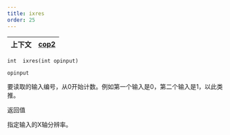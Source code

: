 ```yaml
---
title: ixres
order: 25
---
```

| 上下文 | [cop2](../contexts/cop2.html) |
| --- | --- |

`int  ixres(int opinput)`

`opinput`

要读取的输入编号，从0开始计数。例如第一个输入是0，第二个输入是1，以此类推。

返回值

指定输入的X轴分辨率。
